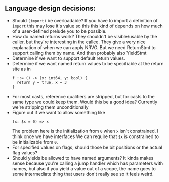 ## Language design decisions:
* Should `(import)` be overloadable? If you have to import a definition of
  `import` this may lose it's value so this this kind of depends on how much of
  a user-defined prelude you to be possible.
* How do named returns work? They shouldn't be visible/usable by the caller, but
  they're interesting in the callee. They give a very nice explanation of when
  we can apply NRVO. But we need ReturnStmt to support calling them by name. And
  then probably also YieldStmt
* Determine if we want to support default return values.
* Determine if we want named return values to be specifiable at the return site as in
  ```
  f ::= () -> (x: int64, y: bool) {
    return y = true, x = 3
  }
  ```
* For most casts, reference qualifiers are stripped, but for casts to the same
  type we could keep them. Would this be a good idea? Currently we're stripping
  them unconditionally
* Figure out if we want to allow something like
  ```
  (x: $x = 0) => x
  ```
  The problem here is the initialization from `0` when `x` isn't constrained.
  I think once we have interfaces We can require that `$x` is constrained to be
  initializable from `0`.
* For specified values on flags, should those be bit positions or the actual flag values?
* Should yields be allowed to have named arguments? It kinda makes sense because
  you're calling a jump handler which has parameters with names, but also if you
  yield a value out of a scope, the name goes to some intermediate thing that users don't
  really see so it feels weird.
